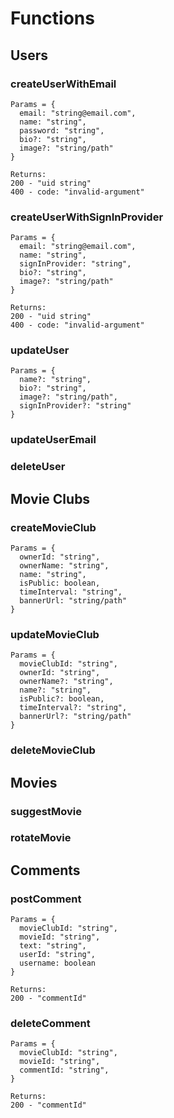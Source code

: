 # Functions

## Users

### createUserWithEmail

```
Params = {
  email: "string@email.com",
  name: "string",
  password: "string",
  bio?: "string",
  image?: "string/path"
}

Returns: 
200 - "uid string"
400 - code: "invalid-argument"
```

### createUserWithSignInProvider

```
Params = {
  email: "string@email.com",
  name: "string",
  signInProvider: "string",
  bio?: "string",
  image?: "string/path"
}

Returns: 
200 - "uid string"
400 - code: "invalid-argument"
```

### updateUser

```
Params = {
  name?: "string",
  bio?: "string",
  image?: "string/path",
  signInProvider?: "string"
}
```

### updateUserEmail

### deleteUser

## Movie Clubs

### createMovieClub

```
Params = {
  ownerId: "string",
  ownerName: "string",
  name: "string",
  isPublic: boolean,
  timeInterval: "string",
  bannerUrl: "string/path"
}
```

### updateMovieClub

```
Params = {
  movieClubId: "string",
  ownerId: "string",
  ownerName?: "string",
  name?: "string",
  isPublic?: boolean,
  timeInterval?: "string",
  bannerUrl?: "string/path"
}
```

### deleteMovieClub

## Movies

### suggestMovie

### rotateMovie

## Comments

### postComment

```
Params = {
  movieClubId: "string",
  movieId: "string",
  text: "string",
  userId: "string",
  username: boolean
}

Returns:
200 - "commentId"
```

### deleteComment

```
Params = {
  movieClubId: "string",
  movieId: "string",
  commentId: "string",
}

Returns:
200 - "commentId"
